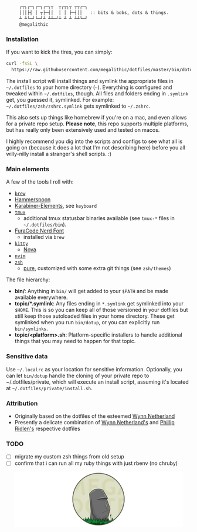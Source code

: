 
```

     ┌┬┐┌─┐┌─┐┌─┐┬  ┬┌┬┐┬ ┬┬┌─┐
     │││├┤ │ ┬├─┤│  │ │ ├─┤││   :: bits & bobs, dots & things.
     ┴ ┴└─┘└─┘┴ ┴┴─┘┴ ┴ ┴ ┴┴└─┘
     @megalithic

```


### Installation

If you want to kick the tires, you can simply:

```sh
curl -fsSL \
  https://raw.githubusercontent.com/megalithic/dotfiles/master/bin/dotup | sh
```

The install script will install things and symlink the appropriate files in
`~/.dotfiles` to your home directory (`~`). Everything is configured and tweaked
within `~/.dotfiles`, though. All files and folders ending in `.symlink` get,
you guessed it, symlinked. For example: `~/.dotfiles/zsh/zshrc.symlink` gets
symlinked to `~/.zshrc`.

This also sets up things like homebrew if you're on a mac, and even allows for a
private repo setup. **Please note**, this repo supports multiple platforms, but
has really only been extensively used and tested on macos.

I highly recommend you dig into the scripts and configs to see what all
is going on (because it does a lot that I'm not describing here) before you
all willy-nilly install a stranger's shell scripts. :)

### Main elements

A few of the tools I roll with:

- [ `brew` ](https://brew.sh/)
- [ Hammerspoon ](http://www.hammerspoon.org/)
- [Karabiner-Elements](https://github.com/tekezo/Karabiner-Elements), see `keyboard`
- [ `tmux` ](https://github.com/tmux/tmux/wiki)
  * additional tmux statusbar binaries available (see `tmux-*` files in
  `~/.dotfiles/bin`).
- [FuraCode Nerd Font](https://nerdfonts.com/)
  * installed via `brew`
- [ `kitty` ](https://github.com/kovidgoyal/kitty)
  * [Nova](https://github.com/trevordmiller/nova-colors)
- [ `nvim` ](https://neovim.io/)
- [ `zsh` ](https://www.zsh.org/)
  * [pure](https://github.com/sindresorhus/pure), customized with some extra git things (see `zsh/themes`)

The file hierarchy:

- **bin/**: Anything in `bin/` will get added to your `$PATH` and be made
  available everywhere.
- **topic/\*.symlink**: Any files ending in `*.symlink` get symlinked into
  your `$HOME`. This is so you can keep all of those versioned in your dotfiles
  but still keep those autoloaded files in your home directory. These get
  symlinked when you run `bin/dotup`, or you can explicitly run `bin/symlinks`.
- **topic/\<platform\>.sh**: Platform-specific installers to handle additional
  things that you may need to happen for that topic.

### Sensitive data

Use `~/.localrc` as your location for sensitive information. Optionally, you
can let `bin/dotup` handle the cloning of your private repo to
~/.dotfiles/private, which will execute an install script, assuming it's
located at `~/.dotfiles/private/install.sh`.

### Attribution

- Originally based on the dotfiles of the esteemed [Wynn Netherland](https://github.com/pengwynn/dotfiles)
- Presently a delicate combination of [Wynn Netherland's](https://github.com/pengwynn/dotfiles) and [Phillip Ridlen's](https://github.com/philtr/dotfiles) respective dotfiles

### TODO

- [ ] migrate my custom zsh things from old setup
- [ ] confirm that i can run all my ruby things with just rbenv (no chruby)

<p align="center">
  <img src="megadotfiles.png" alt="megadotfiles" height="150px"/>
</p>
